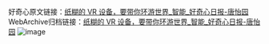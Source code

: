 好奇心原文链接：[纸糊的 VR 设备，要带你环游世界_智能_好奇心日报-唐怡园](https://www.qdaily.com/articles/4562.html)
WebArchive归档链接：[纸糊的 VR 设备，要带你环游世界_智能_好奇心日报-唐怡园](http://web.archive.org/web/20190623161446/https://www.qdaily.com/articles/4562.html)
![image](http://ww3.sinaimg.cn/large/007d5XDply1g3w4rq7mwkj30u03vi1hg)